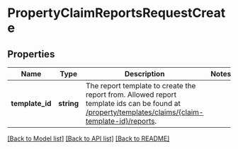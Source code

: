 # PropertyClaimReportsRequestCreate

## Properties
Name | Type | Description | Notes
------------ | ------------- | ------------- | -------------
**template_id** | **string** | The report template to create the report from. Allowed report template ids can be found at [/property/templates/claims/{claim-template-id}/reports](#tag/Templates/paths/~1property~1templates~1claims~1{claim-template-id}~1reports/get). | 

[[Back to Model list]](../README.md#documentation-for-models) [[Back to API list]](../README.md#documentation-for-api-endpoints) [[Back to README]](../README.md)


